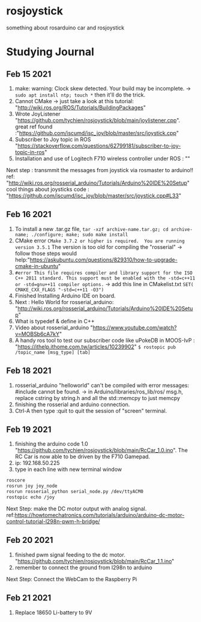 # rosjoystick
something about rosarduino car and rosjoystick

# Studying Journal

## Feb 15 2021  
  1. make: warning: Clock skew detected. Your build may be incomplete. ->  `sudo apt install ntp; touch *`
  then it'll do the trick. 
  1. Cannot CMake -> just take a look at this tutorial: "http://wiki.ros.org/ROS/Tutorials/BuildingPackages" 
  1. Wrote JoyListener "https://github.com/tychien/rosjoystick/blob/main/joylistener.cpp".   
     great ref found :"https://github.com/iscumd/isc_joy/blob/master/src/joystick.cpp"
  1. Subscriber to Joy topic in ROS "https://stackoverflow.com/questions/62799181/subscriber-to-joy-topic-in-ros"
  1. Installation and use of Logitech F710 wireless controller under ROS : ""
  
  
  Next step : transmmit the messages from joystick via rosmaster to arduino!!
  ref: "http://wiki.ros.org/rosserial_arduino/Tutorials/Arduino%20IDE%20Setup"
  cool things about joysticks code : "https://github.com/iscumd/isc_joy/blob/master/src/joystick.cpp#L33"

## Feb 16 2021
  1. To install a new .tar.gz file, `tar -xzf archive-name.tar.gz; cd archive-name; ./configure; make; sudo make install`
  1. CMake error `CMake 3.7.2 or higher is required.  You are running version 3.5.1` The version is too old for compiling the "rosserial" -> follow those steps would help:"https://askubuntu.com/questions/829310/how-to-upgrade-cmake-in-ubuntu"
  1. `#error This file requires compiler and library support for the ISO C++ 2011 standard. This support must be enabled with the -std=c++11 or -std=gnu++11 compiler options.` -> add this line in CMakelist.txt `SET( CMAKE_CXX_FLAGS "-std=c++11 -O3")`
  1. Finished Installing Arduino IDE on board. 
  1. Next : Hello World for rosserial_arduino: "http://wiki.ros.org/rosserial_arduino/Tutorials/Arduino%20IDE%20Setup"
  1. What is typedef & define in C++
  1. Video about rosserial_arduino "https://www.youtube.com/watch?v=MOBSb6cA7kY"
  1. A handy ros tool to test our subscriber code like uPokeDB in MOOS-IvP : "https://ithelp.ithome.com.tw/articles/10239902" `$ rostopic pub /topic_name [msg_type] [tab]`
  
## Feb 18 2021
  1. rosserial_arduino "helloworld" can't be compiled with error messages: #include <cstring> cannot be found. -> in Arduino/libraries/ros_lib/ros/ msg.h, replace cstring by string.h and all the std::memcpy to just memcpy
  1. finishing the rosserial and arduino connection.
  1. Ctrl-A then type :quit to quit the session of "screen" terminal. 

## Feb 19 2021
  1. finishing the arduino code 1.0 "https://github.com/tychien/rosjoystick/blob/main/RcCar_1.0.ino". The RC Car is now able to be driven by the F710 Gamepad.
  1. ip: 192.168.50.225
  1. type in each line with new terminal window
  ```bash
  roscore
  rosrun joy joy_node
  rosrun rosserial_python serial_node.py /dev/ttyACM0
  rostopic echo /joy
  ```
  
  Next Step: make the DC motor output with analog signal.
  ref:https://howtomechatronics.com/tutorials/arduino/arduino-dc-motor-control-tutorial-l298n-pwm-h-bridge/
  
  
## Feb 20 2021
   1. finished pwm signal feeding to the dc motor. "https://github.com/tychien/rosjoystick/blob/main/RcCar_1.1.ino"
   1. remember to connect the ground from l298n to arduino
  
  Next Step: Connect the WebCam to the Raspberry Pi
  
## Feb 21 2021
   1. Replace 18650 Li-battery to 9V 
